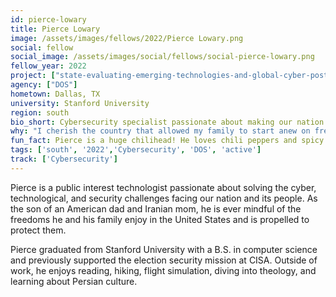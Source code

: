 ```yaml
---
id: pierce-lowary
title: Pierce Lowary
image: /assets/images/fellows/2022/Pierce Lowary.png
social: fellow
social_image: /assets/images/social/fellows/social-pierce-lowary.png
fellow_year: 2022
project: ["state-evaluating-emerging-technologies-and-global-cyber-posture-at-the-department-of-state"]
agency: ["DOS"]
hometown: Dallas, TX
university: Stanford University
region: south
bio_short: Cybersecurity specialist passionate about making our nation a bit more secure for everyone 
why: "I cherish the country that allowed my family to start anew on free shores, and I was inspired to join by the need to improve our nation's cybersecurity. America and Americans are more dependent on technology than ever, but there's a gap between where we are in our defensive posture and where we need to be. It is an honor to help solve some of these technological challenges and make our nation a little bit better, and a little bit more secure, for everyone."
fun_fact: Pierce is a huge chilihead! He loves chili peppers and spicy food—the spicier, the better.
tags: ['south', '2022','Cybersecurity', 'DOS', 'active']
track: ['Cybersecurity']
---
```


Pierce is a public interest technologist passionate about solving the cyber, technological, and security challenges facing our nation and its people. As the son of an American dad and Iranian mom, he is ever mindful of the freedoms he and his family enjoy in the United States and is propelled to protect them.

Pierce graduated from Stanford University with a B.S. in computer science and previously supported the election security mission at CISA. Outside of work, he enjoys reading, hiking, flight simulation, diving into theology, and learning about Persian culture.
